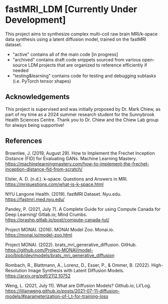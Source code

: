# fastMRI_LDM [Currently Under Development]

This project aims to synthesize complex multi-coil raw brain MRI/k-space data synthesis using a latent diffusion model, trained on the fastMRI dataset.

- "active" contains all of the main code [in progress]
- "archived" contains draft code snippets sourced from various open-source LDM projects that are organized to reference efficiently if needed
- "testing&learning" contains code for testing and debugging subtasks (i.e. PyTorch tensor shapes)

## Acknowledgements
This project is supervised and was initially proposed by Dr. Mark Chiew, as part of my time as a 2024 summer research student for the Sunnybrook Health Sciences Centre.
Thank you to Dr. Chiew and the Chiew Lab group for always being supportive!

## References
Brownlee, J. (2019, August 29). How to Implement the Frechet Inception Distance (FID) for Evaluating GANs. Machine Learning Mastery. https://machinelearningmastery.com/how-to-implement-the-frechet-inception-distance-fid-from-scratch/

Elster, A. D. (n.d.). k-space. Questions and Answers ​in MRI. https://mriquestions.com/what-is-k-space.html
 
NYU Langone Health. (2019). fastMRI Dataset. Nyu.edu. https://fastmri.med.nyu.edu/

Pandey, P. (2021, July 7). A Complete Guide for using Compute Canada for Deep Learning! Gitlab.io; Mind Crumbs. https://prashp.gitlab.io/post/compute-canada-tut/
 
Project MONAI. (2016). MONAI Model Zoo. Monai.io. https://monai.io/model-zoo.html

Project MONAI. (2022). brats_mri_generative_diffusion. GitHub. https://github.com/Project-MONAI/model-zoo/blob/dev/models/brats_mri_generative_diffusion

Rombach, R., Blattmann, A., Lorenz, D., Esser, P., & Ommer, B. (2022). High-Resolution Image Synthesis with Latent Diffusion Models. https://arxiv.org/pdf/2112.10752

Weng, L. (2021, July 11). What are Diffusion Models? Github.io; Lil’Log. https://lilianweng.github.io/posts/2021-07-11-diffusion-models/#parameterization-of-l_t-for-training-loss
